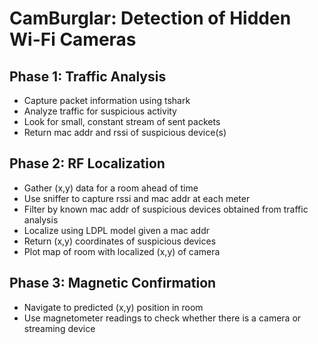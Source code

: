 # CamBurglar: Detection of Hidden Wi-Fi Cameras

## Phase 1: Traffic Analysis
- Capture packet information using tshark 
- Analyze traffic for suspicious activity
- Look for small, constant stream of sent packets
- Return mac addr and rssi of suspicious device(s)

## Phase 2: RF Localization
- Gather (x,y) data for a room ahead of time
- Use sniffer to capture rssi and mac addr at each meter
- Filter by known mac addr of suspicious devices obtained from traffic analysis
- Localize using LDPL model given a mac addr 
- Return (x,y) coordinates of suspicious devices
- Plot map of room with localized (x,y) of camera

## Phase 3: Magnetic Confirmation
- Navigate to predicted (x,y) position in room
- Use magnetometer readings to check whether there is a camera or streaming device
